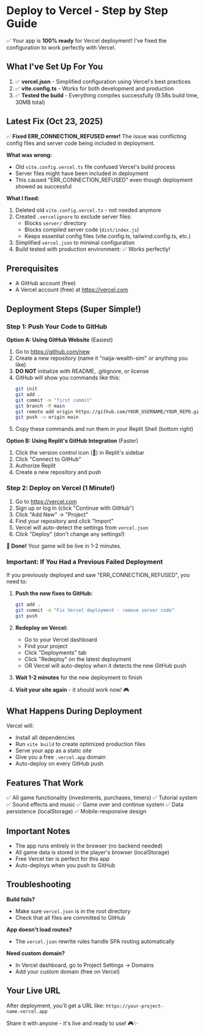 # Deploy to Vercel - Step by Step Guide

✅ Your app is **100% ready** for Vercel deployment! I've fixed the configuration to work perfectly with Vercel.

## What I've Set Up For You

1. ✅ **vercel.json** - Simplified configuration using Vercel's best practices
2. ✅ **vite.config.ts** - Works for both development and production
3. ✅ **Tested the build** - Everything compiles successfully (9.58s build time, 30MB total)

## Latest Fix (Oct 23, 2025)

✅ **Fixed ERR_CONNECTION_REFUSED error!** The issue was conflicting config files and server code being included in deployment.

**What was wrong:**
- Old `vite.config.vercel.ts` file confused Vercel's build process
- Server files might have been included in deployment
- This caused "ERR_CONNECTION_REFUSED" even though deployment showed as successful

**What I fixed:**
1. Deleted old `vite.config.vercel.ts` - not needed anymore
2. Created `.vercelignore` to exclude server files:
   - Blocks `server/` directory
   - Blocks compiled server code (`dist/index.js`)
   - Keeps essential config files (vite.config.ts, tailwind.config.ts, etc.)
3. Simplified `vercel.json` to minimal configuration
4. Build tested with production environment: ✅ Works perfectly!

## Prerequisites
- A GitHub account (free)
- A Vercel account (free) at https://vercel.com

## Deployment Steps (Super Simple!)

### Step 1: Push Your Code to GitHub

**Option A: Using GitHub Website** (Easiest)
1. Go to https://github.com/new
2. Create a new repository (name it "naija-wealth-sim" or anything you like)
3. **DO NOT** initialize with README, .gitignore, or license
4. GitHub will show you commands like this:
   ```bash
   git init
   git add .
   git commit -m "first commit"
   git branch -M main
   git remote add origin https://github.com/YOUR_USERNAME/YOUR_REPO.git
   git push -u origin main
   ```
5. Copy these commands and run them in your Replit Shell (bottom right)

**Option B: Using Replit's GitHub Integration** (Faster)
1. Click the version control icon (📂) in Replit's sidebar
2. Click "Connect to GitHub"
3. Authorize Replit
4. Create a new repository and push

### Step 2: Deploy on Vercel (1 Minute!)
1. Go to https://vercel.com
2. Sign up or log in (click "Continue with GitHub")
3. Click "Add New" → "Project"
4. Find your repository and click "Import"
5. Vercel will auto-detect the settings from `vercel.json`
6. Click "Deploy" (don't change any settings!)

**🎉 Done!** Your game will be live in 1-2 minutes.

### Important: If You Had a Previous Failed Deployment

If you previously deployed and saw "ERR_CONNECTION_REFUSED", you need to:

1. **Push the new fixes to GitHub:**
   ```bash
   git add .
   git commit -m "Fix Vercel deployment - remove server code"
   git push
   ```

2. **Redeploy on Vercel:**
   - Go to your Vercel dashboard
   - Find your project
   - Click "Deployments" tab
   - Click "Redeploy" on the latest deployment
   - OR Vercel will auto-deploy when it detects the new GitHub push

3. **Wait 1-2 minutes** for the new deployment to finish

4. **Visit your site again** - it should work now! 🎮

## What Happens During Deployment

Vercel will:
- Install all dependencies
- Run `vite build` to create optimized production files
- Serve your app as a static site
- Give you a free `.vercel.app` domain
- Auto-deploy on every GitHub push

## Features That Work
✅ All game functionality (investments, purchases, timers)
✅ Tutorial system
✅ Sound effects and music
✅ Game over and continue system
✅ Data persistence (localStorage)
✅ Mobile-responsive design

## Important Notes
- The app runs entirely in the browser (no backend needed)
- All game data is stored in the player's browser (localStorage)
- Free Vercel tier is perfect for this app
- Auto-deploys when you push to GitHub

## Troubleshooting

**Build fails?**
- Make sure `vercel.json` is in the root directory
- Check that all files are committed to GitHub

**App doesn't load routes?**
- The `vercel.json` rewrite rules handle SPA routing automatically

**Need custom domain?**
- In Vercel dashboard, go to Project Settings → Domains
- Add your custom domain (free on Vercel)

## Your Live URL
After deployment, you'll get a URL like:
`https://your-project-name.vercel.app`

Share it with anyone - it's live and ready to use! 🎮✨
